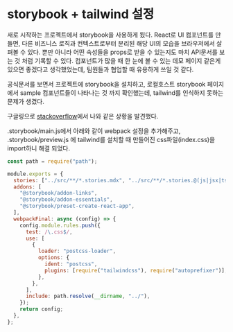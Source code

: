 # storybook + tailwind 설정

새로 시작하는 프로젝트에서 storybook을 사용하게 됬다.
React로 UI 컴포넌트를 만들면, 다른 비즈니스 로직과 컨텍스트로부터 분리된 해당 UI의 모습을 브라우저에서 살펴볼 수 있다.
뿐만 아니라 어떤 속성들을 props로 받을 수 있는지도 마치 API문서를 보는 것 처럼 기록할 수 있다.
컴포넌트가 많을 때 한 눈에 볼 수 있는 데모 페이지 같은게 있으면 좋겠다고 생각했었는데, 팀원들과 협업할 때 유용하게 쓰일 것 같다.

공식문서를 보면서 프로젝트에 storybook을 설치하고, 로컬호스트 storybook 페이지에서 sample 컴포넌트들이 나타나는 것 까지 확인했는데,
tailwind를 인식하지 못하는 문제가 생겼다.

구글링으로 [stackoverflow](https://stackoverflow.com/questions/65495912/storybook-tailwind-how-should-i-add-tailwind-to-storybook)에서 나와 같은 상황을 발견했다.

.storybook/main.js에서 아래와 같이 webpack 설정을 추가해주고, .storybook/preview.js 에 tailwind를 설치할 때 만들어진 css파일(index.css)을 import하니 해결 되었다.

```js
const path = require("path");

module.exports = {
  stories: ["../src/**/*.stories.mdx", "../src/**/*.stories.@(js|jsx|ts|tsx)"],
  addons: [
    "@storybook/addon-links",
    "@storybook/addon-essentials",
    "@storybook/preset-create-react-app",
  ],
  webpackFinal: async (config) => {
    config.module.rules.push({
      test: /\.css$/,
      use: [
        {
          loader: "postcss-loader",
          options: {
            ident: "postcss",
            plugins: [require("tailwindcss"), require("autoprefixer")],
          },
        },
      ],
      include: path.resolve(__dirname, "../"),
    });
    return config;
  },
};
```
